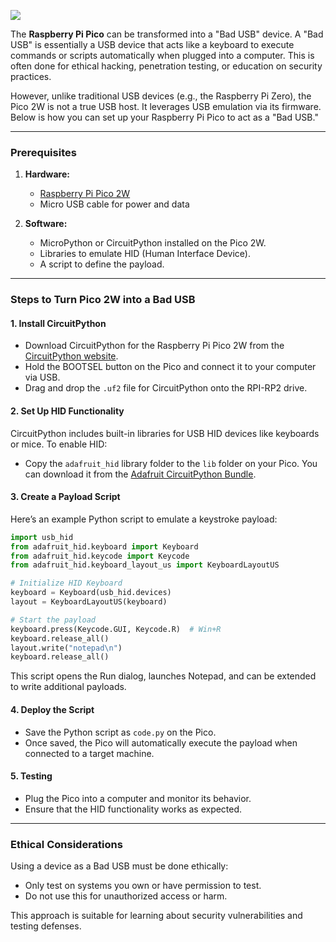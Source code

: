 ![](https://www.waveshare.com/media/catalog/product/cache/1/image/560x560/9df78eab33525d08d6e5fb8d27136e95/r/a/raspberry-pi-pico-2-w-1.jpg)

The **Raspberry Pi Pico** can be transformed into a "Bad USB" device. A "Bad USB" is essentially a USB device that acts like a keyboard to execute commands or scripts automatically when plugged into a computer. This is often done for ethical hacking, penetration testing, or education on security practices.

However, unlike traditional USB devices (e.g., the Raspberry Pi Zero), the Pico 2W is not a true USB host. It leverages USB emulation via its firmware. Below is how you can set up your Raspberry Pi Pico to act as a "Bad USB."

---

### Prerequisites
1. **Hardware:**
   - [Raspberry Pi Pico 2W](https://www.waveshare.com/product/raspberry-pi/boards-kits/raspberry-pi-pico-3/raspberry-pi-pico-2-w.htm?sku=29439)
   - Micro USB cable for power and data

2. **Software:**
   - MicroPython or CircuitPython installed on the Pico 2W.
   - Libraries to emulate HID (Human Interface Device).
   - A script to define the payload.

---

### Steps to Turn Pico 2W into a Bad USB

#### 1. **Install CircuitPython**
   - Download CircuitPython for the Raspberry Pi Pico 2W from the [CircuitPython website](https://circuitpython.org/board/raspberry_pi_pico/).
   - Hold the BOOTSEL button on the Pico and connect it to your computer via USB.
   - Drag and drop the `.uf2` file for CircuitPython onto the RPI-RP2 drive.

#### 2. **Set Up HID Functionality**
   CircuitPython includes built-in libraries for USB HID devices like keyboards or mice. To enable HID:
   - Copy the `adafruit_hid` library folder to the `lib` folder on your Pico.
     You can download it from the [Adafruit CircuitPython Bundle](https://github.com/adafruit/Adafruit_CircuitPython_Bundle).

#### 3. **Create a Payload Script**
   Here’s an example Python script to emulate a keystroke payload:

   ```python
   import usb_hid
   from adafruit_hid.keyboard import Keyboard
   from adafruit_hid.keycode import Keycode
   from adafruit_hid.keyboard_layout_us import KeyboardLayoutUS

   # Initialize HID Keyboard
   keyboard = Keyboard(usb_hid.devices)
   layout = KeyboardLayoutUS(keyboard)

   # Start the payload
   keyboard.press(Keycode.GUI, Keycode.R)  # Win+R
   keyboard.release_all()
   layout.write("notepad\n")
   keyboard.release_all()
   ```

   This script opens the Run dialog, launches Notepad, and can be extended to write additional payloads.

#### 4. **Deploy the Script**
   - Save the Python script as `code.py` on the Pico.
   - Once saved, the Pico will automatically execute the payload when connected to a target machine.

#### 5. **Testing**
   - Plug the Pico into a computer and monitor its behavior.
   - Ensure that the HID functionality works as expected.

---

### Ethical Considerations
Using a device as a Bad USB must be done ethically:
- Only test on systems you own or have permission to test.
- Do not use this for unauthorized access or harm.

This approach is suitable for learning about security vulnerabilities and testing defenses.
